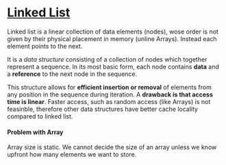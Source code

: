 # [Linked List](https://en.wikipedia.org/wiki/Linked_list)

Linked list is a linear collection of data elements (nodes), wose order is not given by their physical placement in memory (unline Arrays). Instead each element points to the next.

It is a _data structure_ consisting of a collection of nodes which together represent a sequence. In its most basic form, each node contains __data__ and a __reference__ to the next node in the sequence.

This structure allows for __efficient insertion or removal__ of elements from any position in the sequence during iteration. A __drawback is that access time is linear__. Faster access, such as random access (like Arrays) is not feasinble, therefore other data structures have better cache locality compared to linked list.

#### Problem with Array

Array size is static. We cannot decide the size of an array unless we know upfront how many elements we want to store.


